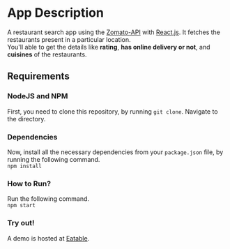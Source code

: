 # App Description
A restaurant search app using the [Zomato-API](https://developers.zomato.com/api) with [React.js](https://reactjs.org). It fetches the restaurants present in a particular location. <br> You'll able to get the details like **rating**, **has online delivery or not**, and **cuisines** of the restaurants.

## Requirements
### NodeJS and NPM
First, you need to clone this repository, by running `git clone`. Navigate to the directory.<br>

### Dependencies
Now, install all the necessary dependencies from your `package.json` file, by running the following command.<br>
`npm install`

### How to Run?
Run the following command. <br>
`npm start`
<br>

### Try out!
A demo is hosted at [Eatable](https://eatable-851c5.web.app/).
